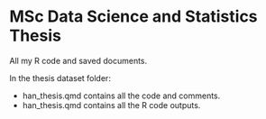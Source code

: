 # MSc Data Science and Statistics Thesis
All my R code and saved documents.

In the thesis dataset folder:

* han_thesis.qmd contains all the code and comments.
* han_thesis.qmd contains all the R code outputs.
